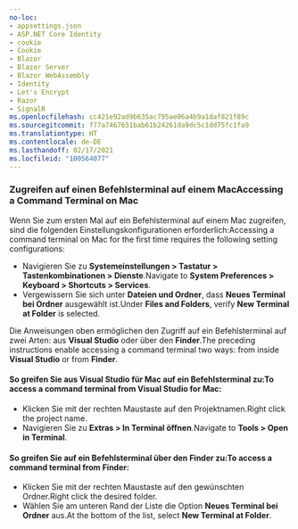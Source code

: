 ```yaml
---
no-loc:
- appsettings.json
- ASP.NET Core Identity
- cookie
- Cookie
- Blazor
- Blazor Server
- Blazor WebAssembly
- Identity
- Let's Encrypt
- Razor
- SignalR
ms.openlocfilehash: cc421e92ad9b635ac795ae06a4b9a1daf821f89c
ms.sourcegitcommit: f77a7467651bab61b24261da9dc5c1dd75fc1fa9
ms.translationtype: HT
ms.contentlocale: de-DE
ms.lasthandoff: 02/17/2021
ms.locfileid: "100564077"
---
```

### <a name="accessing-a-command-terminal-on-mac"></a><span data-ttu-id="62329-101">Zugreifen auf einen Befehlsterminal auf einem Mac</span><span class="sxs-lookup"><span data-stu-id="62329-101">Accessing a Command Terminal on Mac</span></span>

<span data-ttu-id="62329-102">Wenn Sie zum ersten Mal auf ein Befehlsterminal auf einem Mac zugreifen, sind die folgenden Einstellungskonfigurationen erforderlich:</span><span class="sxs-lookup"><span data-stu-id="62329-102">Accessing a command terminal on Mac for the first time requires the following setting configurations:</span></span>

* <span data-ttu-id="62329-103">Navigieren Sie zu **Systemeinstellungen > Tastatur > Tastenkombinationen > Dienste**.</span><span class="sxs-lookup"><span data-stu-id="62329-103">Navigate to **System Preferences > Keyboard > Shortcuts > Services**.</span></span>
* <span data-ttu-id="62329-104">Vergewissern Sie sich unter **Dateien und Ordner**, dass **Neues Terminal bei Ordner** ausgewählt ist.</span><span class="sxs-lookup"><span data-stu-id="62329-104">Under **Files and Folders**, verify **New Terminal at Folder** is selected.</span></span>

<span data-ttu-id="62329-105">Die Anweisungen oben ermöglichen den Zugriff auf ein Befehlsterminal auf zwei Arten: aus **Visual Studio** oder über den **Finder**.</span><span class="sxs-lookup"><span data-stu-id="62329-105">The preceding instructions enable accessing a command terminal two ways: from inside **Visual Studio** or from **Finder**.</span></span> 

#### <a name="to-access-a-command-terminal-from-visual-studio-for-mac"></a><span data-ttu-id="62329-106">So greifen Sie aus Visual Studio für Mac auf ein Befehlsterminal zu:</span><span class="sxs-lookup"><span data-stu-id="62329-106">To access a command terminal from Visual Studio for Mac:</span></span>

* <span data-ttu-id="62329-107">Klicken Sie mit der rechten Maustaste auf den Projektnamen.</span><span class="sxs-lookup"><span data-stu-id="62329-107">Right click the project name.</span></span>
* <span data-ttu-id="62329-108">Navigieren Sie zu **Extras > In Terminal öffnen**.</span><span class="sxs-lookup"><span data-stu-id="62329-108">Navigate to **Tools > Open in Terminal**.</span></span>

#### <a name="to-access-a-command-terminal-from-finder"></a><span data-ttu-id="62329-109">So greifen Sie auf ein Befehlsterminal über den Finder zu:</span><span class="sxs-lookup"><span data-stu-id="62329-109">To access a command terminal from Finder:</span></span>

* <span data-ttu-id="62329-110">Klicken Sie mit der rechten Maustaste auf den gewünschten Ordner.</span><span class="sxs-lookup"><span data-stu-id="62329-110">Right click the desired folder.</span></span>
* <span data-ttu-id="62329-111">Wählen Sie am unteren Rand der Liste die Option **Neues Terminal bei Ordner** aus.</span><span class="sxs-lookup"><span data-stu-id="62329-111">At the bottom of the list, select **New Terminal at Folder**.</span></span>
